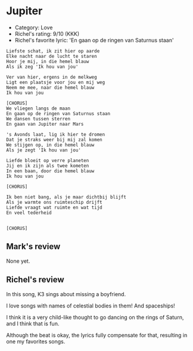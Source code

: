 # Jupiter

 * Category: Love
 * Richel's rating: 9/10 (KKK)
 * Richel's favorite lyric: 'En gaan op de ringen van Saturnus staan'

```
Liefste schat, ik zit hier op aarde
Elke nacht naar de lucht te staren
Hoor je mij, in die hemel blauw
Als ik zeg 'Ik hou van jou'

Ver van hier, ergens in de melkweg
Ligt een plaatsje voor jou en mij weg
Neem me mee, naar die hemel blauw
Ik hou van jou

[CHORUS]
We vliegen langs de maan
En gaan op de ringen van Saturnus staan
We dansen tussen sterren
En gaan van Jupiter naar Mars

's Avonds laat, lig ik hier te dromen
Dat je straks weer bij mij zal komen
We stijgen op, in die hemel blauw
Als je zegt 'Ik hou van jou'

Liefde bloeit op verre planeten
Jij en ik zijn als twee kometen
In een baan, door die hemel blauw
Ik hou van jou

[CHORUS]

Ik ben niet bang, als je maar dichtbij blijft
Als je warmte ons ruimteschip drijft
Liefde vraagt wat ruimte en wat tijd
En veel tederheid


[CHORUS]

```

## Mark's review

None yet.

## Richel's review

In this song, K3 sings about missing a boyfriend.

I love songs with names of celestial bodies in them! And spaceships!

I think it is a very child-like thought to go dancing on the rings
of Saturn, and I think that is fun.

Although the beat is okay, the lyrics fully compensate for that,
resulting in one my favorites songs.
